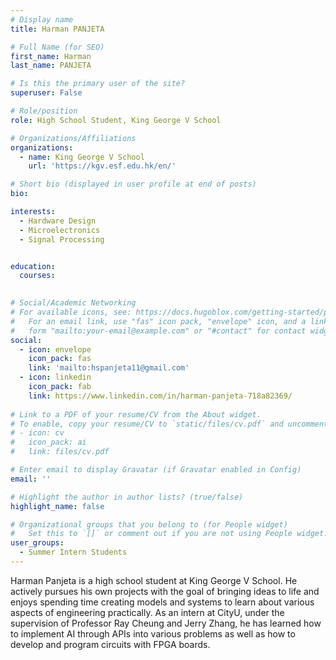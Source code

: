 ```yaml
---
# Display name
title: Harman PANJETA

# Full Name (for SEO)
first_name: Harman
last_name: PANJETA

# Is this the primary user of the site?
superuser: False

# Role/position
role: High School Student, King George V School

# Organizations/Affiliations
organizations:
  - name: King George V School
    url: 'https://kgv.esf.edu.hk/en/'

# Short bio (displayed in user profile at end of posts)
bio: 

interests:
  - Hardware Design
  - Microelectronics
  - Signal Processing


education:
  courses:
    

# Social/Academic Networking
# For available icons, see: https://docs.hugoblox.com/getting-started/page-builder/#icons
#   For an email link, use "fas" icon pack, "envelope" icon, and a link in the
#   form "mailto:your-email@example.com" or "#contact" for contact widget.
social:
  - icon: envelope
    icon_pack: fas
    link: 'mailto:hspanjeta11@gmail.com'
  - icon: linkedin
    icon_pack: fab
    link: https://www.linkedin.com/in/harman-panjeta-718a82369/   
    
# Link to a PDF of your resume/CV from the About widget.
# To enable, copy your resume/CV to `static/files/cv.pdf` and uncomment the lines below.
# - icon: cv
#   icon_pack: ai
#   link: files/cv.pdf

# Enter email to display Gravatar (if Gravatar enabled in Config)
email: ''

# Highlight the author in author lists? (true/false)
highlight_name: false

# Organizational groups that you belong to (for People widget)
#   Set this to `[]` or comment out if you are not using People widget.
user_groups:
  - Summer Intern Students
---
```


Harman Panjeta is a high school student at King George V School. He actively pursues his own projects with the goal of bringing ideas to life and enjoys spending time creating models and systems to learn about various aspects of engineering practically. As an intern at CityU,
under the supervision of Professor Ray Cheung and Jerry Zhang, he has learned how to implement AI through APIs into various problems as well as how to develop and program
circuits with FPGA boards.

